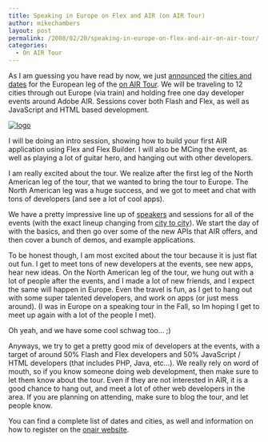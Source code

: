 ```yaml
---
title: Speaking in Europe on Flex and AIR (on AIR Tour)
author: mikechambers
layout: post
permalink: /2008/02/20/speaking-in-europe-on-flex-and-air-on-air-tour/
categories:
  - On AIR Tour
---
```



As I am guessing you have read by now, we just [announced][1] the [cities and dates][2] for the European leg of the [on AIR Tour][3]. We will be traveling to 12 cities through out Europe (via train) and holding free one day developer events around Adobe AIR. Sessions cover both Flash and Flex, as well as JavaScript and HTML based development.

[<img src="http://onair.adobe.com/images/branding.gif" alt="logo" border="0" />][3]

I will be doing an intro session, showing how to build your first AIR application using Flex and Flex Builder. I will also be MCing the event, as well as playing a lot of guitar hero, and hanging out with other developers.  
<!--more-->

  
I am really excited about the tour. We realize after the first leg of the North American leg of the tour, that we wanted to bring the tour to Europe. The North American leg was a huge success, and we got to meet and chat with tons of developers (and see a lot of cool apps).

We have a pretty impressive line up of [speakers][4] and sessions for all of the events (with the exact lineup changing from [city to city][2]). We start the day of with the basics, and then go over some of the new APIs that AIR offers, and then cover a bunch of demos, and example applications.

To be honest though, I am most excited about the tour because it is just flat out fun. I get to meet tons of new developers at the events, see new apps, hear new ideas. On the North American leg of the tour, we hung out with a lot of people after the events, and I made a lot of new friends, and I expect the same will happen in Europe. Even the travel is fun, as I get to hang out with some super talented developers, and work on apps (or just mess around). (I was in Europe on a speaking tour in the Fall, so Im hoping I get to meet up again with a lot of the people I met).

Oh yeah, and we have some cool schwag too&#8230; ;)

Anyways, we try to get a pretty good mix of developers at the events, with a target of around 50% Flash and Flex developers and 50% JavaScript / HTML developers (that includes PHP, Java, etc&#8230;). We really rely on word of mouth, so if you know someone doing web development, then make sure to let them know about the tour. Even if they are not interested in AIR, it is a good chance to hang out, and meet a lot of other web developers in the area. If you are planning on attending, make sure to blog the tour, and let people know.

You can find a complete list of dates and cities, as well and information on how to register on the [onair website][3].

 [1]: http://onair.adobe.com/blogs/tour/2008/02/19/on-air-tour-european-cities-and-dates/
 [2]: http://onair.adobe.com/schedule/
 [3]: http://onair.adobe.com
 [4]: http://onair.adobe.com/tour/